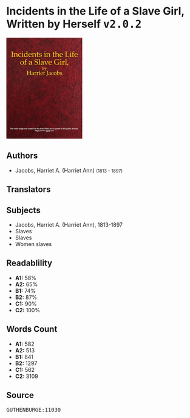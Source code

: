 # Incidents in the Life of a Slave Girl, Written by Herself <kbd>v2.0.2</kbd>

![](./cover.medium.jpg "")

## Authors


 - Jacobs, Harriet A. (Harriet Ann) <small>(1813 - 1897)</small>

## Translators



## Subjects


 - Jacobs, Harriet A. (Harriet Ann), 1813-1897
 - Slaves
 - Slaves
 - Women slaves

## Readablility


 - **A1:** 58%
 - **A2:** 65%
 - **B1:** 74%
 - **B2:** 87%
 - **C1:** 90%
 - **C2:** 100%

## Words Count


 - **A1:** 582
 - **A2:** 513
 - **B1:** 841
 - **B2:** 1297
 - **C1:** 562
 - **C2:** 3109

## Source


<kbd>GUTHENBURGE:11030</kbd>
